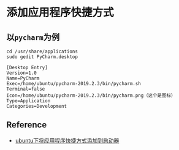 # 添加应用程序快捷方式


## 以`pycharm`为例

```
cd /usr/share/applications
sudo gedit PyCharm.desktop
```

```
[Desktop Entry]
Version=1.0
Name=PyCharm
Exec=/home/ubuntu/pycharm-2019.2.3/bin/pycharm.sh
Terminal=false
Icon=/home/ubuntu/pycharm-2019.2.3/bin/pycharm.png（这个是图标）
Type=Application
Categories=Development
```


## Reference

* [ubuntu下将应用程序快捷方式添加到启动器](https://blog.csdn.net/weixin_38437243/article/details/78259475)
